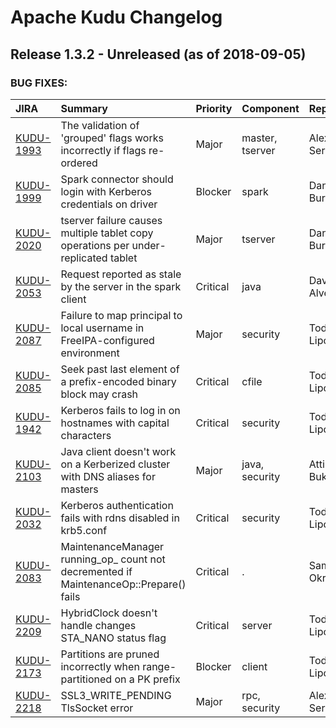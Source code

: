 
<!---
# Licensed to the Apache Software Foundation (ASF) under one
# or more contributor license agreements.  See the NOTICE file
# distributed with this work for additional information
# regarding copyright ownership.  The ASF licenses this file
# to you under the Apache License, Version 2.0 (the
# "License"); you may not use this file except in compliance
# with the License.  You may obtain a copy of the License at
#
#     http://www.apache.org/licenses/LICENSE-2.0
#
# Unless required by applicable law or agreed to in writing, software
# distributed under the License is distributed on an "AS IS" BASIS,
# WITHOUT WARRANTIES OR CONDITIONS OF ANY KIND, either express or implied.
# See the License for the specific language governing permissions and
# limitations under the License.
-->
# Apache Kudu Changelog

## Release 1.3.2 - Unreleased (as of 2018-09-05)



### BUG FIXES:

| JIRA | Summary | Priority | Component | Reporter | Contributor |
|:---- |:---- | :--- |:---- |:---- |:---- |
| [KUDU-1993](https://issues.apache.org/jira/browse/KUDU-1993) | The validation of 'grouped' flags works incorrectly if flags re-ordered |  Major | master, tserver | Alexey Serbin | Alexey Serbin |
| [KUDU-1999](https://issues.apache.org/jira/browse/KUDU-1999) | Spark connector should login with Kerberos credentials on driver |  Blocker | spark | Dan Burkert | Dan Burkert |
| [KUDU-2020](https://issues.apache.org/jira/browse/KUDU-2020) | tserver failure causes multiple tablet copy operations per under-replicated tablet |  Major | tserver | Dan Burkert | Dan Burkert |
| [KUDU-2053](https://issues.apache.org/jira/browse/KUDU-2053) | Request reported as stale by the server in the spark client |  Critical | java | David Alves | Todd Lipcon |
| [KUDU-2087](https://issues.apache.org/jira/browse/KUDU-2087) | Failure to map principal to local username in FreeIPA-configured environment |  Major | security | Todd Lipcon | Todd Lipcon |
| [KUDU-2085](https://issues.apache.org/jira/browse/KUDU-2085) | Seek past last element of a prefix-encoded binary block may crash |  Critical | cfile | Todd Lipcon | Todd Lipcon |
| [KUDU-1942](https://issues.apache.org/jira/browse/KUDU-1942) | Kerberos fails to log in on hostnames with capital characters |  Critical | security | Todd Lipcon | Todd Lipcon |
| [KUDU-2103](https://issues.apache.org/jira/browse/KUDU-2103) | Java client doesn't work on a Kerberized cluster with DNS aliases for masters |  Major | java, security | Attila Bukor | Attila Bukor |
| [KUDU-2032](https://issues.apache.org/jira/browse/KUDU-2032) | Kerberos authentication fails with rdns disabled in krb5.conf |  Critical | security | Todd Lipcon | Todd Lipcon |
| [KUDU-2083](https://issues.apache.org/jira/browse/KUDU-2083) | MaintenanceManager running\_op\_ count not decremented if MaintenanceOp::Prepare() fails |  Critical | . | Samuel Okrent | David Alves |
| [KUDU-2209](https://issues.apache.org/jira/browse/KUDU-2209) | HybridClock doesn't handle changes STA\_NANO status flag |  Critical | server | Todd Lipcon | Todd Lipcon |
| [KUDU-2173](https://issues.apache.org/jira/browse/KUDU-2173) | Partitions are pruned incorrectly when range-partitioned on a PK prefix |  Blocker | client | Todd Lipcon | Dan Burkert |
| [KUDU-2218](https://issues.apache.org/jira/browse/KUDU-2218) | SSL3\_WRITE\_PENDING TlsSocket error |  Major | rpc, security | Alexey Serbin | Todd Lipcon |


